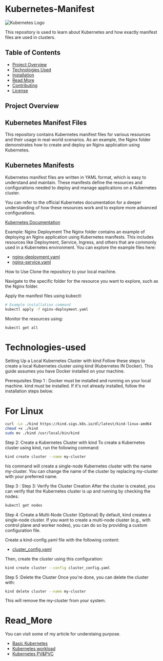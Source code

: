 # Kubernetes-Manifest

![Kubernetes Logo](https://www.google.com/url?sa=i&url=https%3A%2F%2Fwww.linkedin.com%2Fpulse%2Fusing-kubectl-logs-how-view-kubernetes-pod-abhishek-rana&psig=AOvVaw0Whts7r0M14F9DfDfzRcE6&ust=1735743313247000&source=images&cd=vfe&opi=89978449&ved=0CBQQjRxqFwoTCMjGqfCh0ooDFQAAAAAdAAAAABAE)

This repository is used to learn about Kubernetes and how exactly manifest files are used in clusters.

## Table of Contents

- [Project Overview](#Project-overview)
- [Technologies Used](#Technologies-used)
- [Installation](#installation)
- [Read More](#Read_More)
- [Contributing](#contributing)
- [License](#license)

## Project Overview

## Kubernetes Manifest Files
This repository contains Kubernetes manifest files for various resources and their usage in real-world scenarios. As an example, the Nginx folder demonstrates how to create and deploy an Nginx application using Kubernetes.

## Kubernetes Manifests
Kubernetes manifest files are written in YAML format, which is easy to understand and maintain. These manifests define the resources and configurations needed to deploy and manage applications on a Kubernetes cluster.

You can refer to the official Kubernetes documentation for a deeper understanding of how these resources work and to explore more advanced configurations.

[Kubernetes Documentation](https://kubernetes.io/docs/)


Example: Nginx Deployment
The Nginx folder contains an example of deploying an Nginx application using Kubernetes manifests. This includes resources like Deployment, Service, Ingress, and others that are commonly used in a Kubernetes environment.
You can explore the example files here:
- [nginx-deployment.yaml](Nginx/deployment.yaml)
- [nginx-service.yaml](nginx/service.yaml)

How to Use
Clone the repository to your local machine.

Navigate to the specific folder for the resource you want to explore, such as the Nginx folder.

Apply the manifest files using kubectl:

```bash
# Example installation command
kubectl apply -f nginx-deployment.yaml
```
Monitor the resources using:
```bash
kubectl get all
```

# Technologies-used

Setting Up a Local Kubernetes Cluster with kind
Follow these steps to create a local Kubernetes cluster using kind (Kubernetes IN Docker). This guide assumes you have Docker installed on your machine.

Prerequisites
Step 1 : Docker must be installed and running on your local machine.
kind must be installed. If it's not already installed, follow the installation steps below.

# For Linux
```bash
curl -Lo ./kind https://kind.sigs.k8s.io/dl/latest/kind-linux-amd64
chmod +x ./kind
sudo mv ./kind /usr/local/bin/kind
```

Step 2: Create a Kubernetes Cluster with kind
To create a Kubernetes cluster using kind, run the following command:
```bash
kind create cluster --name my-cluster
```
his command will create a single-node Kubernetes cluster with the name my-cluster. You can change the name of the cluster by replacing my-cluster with your preferred name.

Step 3 : Step 3: Verify the Cluster Creation
After the cluster is created, you can verify that the Kubernetes cluster is up and running by checking the nodes:

```bash
kubectl get nodes
```
Step 4 :Create a Multi-Node Cluster (Optional)
By default, kind creates a single-node cluster. If you want to create a multi-node cluster (e.g., with control plane and worker nodes), you can do so by providing a custom configuration file.

Create a kind-config.yaml file with the following content:
- [cluster_config.yaml](cluster_config.yaml)

Then, create the cluster using this configuration:
```bash
kind create cluster --config cluster_config.yaml
```
Step 5 :Delete the Cluster
Once you're done, you can delete the cluster with:
```bash
kind delete cluster --name my-cluster
```
This will remove the my-cluster from your system.

# Read_More
You can visit some of my article for understaing purpose.

- [Basic Kubernetes](Kubernetes_Series.pdf)
- [Kubernetes workload](Kubernetes-workload.pdf)
- [Kubernetes PV&PVC](Kubernetes-PV-PVC.pdf)

